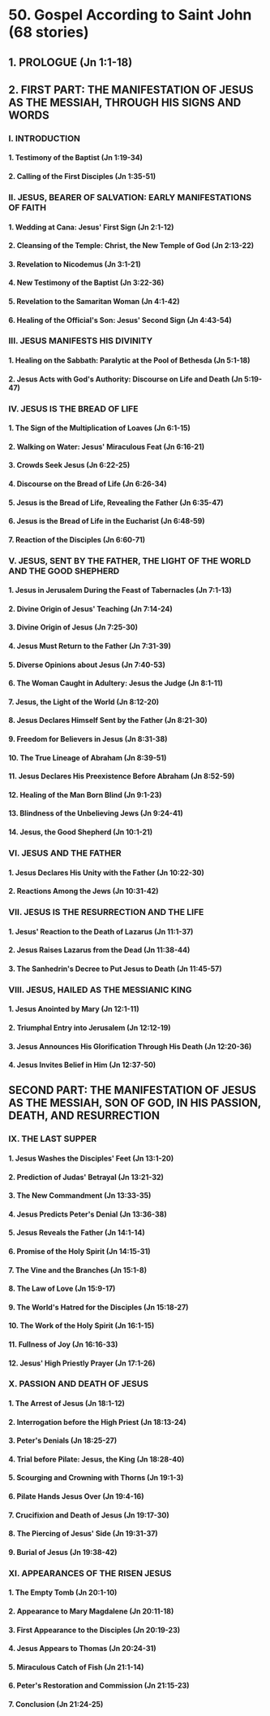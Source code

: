 # 50. Gospel According to Saint John (68 stories)
## 1. PROLOGUE (Jn 1:1-18)
## 2. FIRST PART: THE MANIFESTATION OF JESUS AS THE MESSIAH, THROUGH HIS SIGNS AND WORDS
### I. INTRODUCTION
#### 1. Testimony of the Baptist (Jn 1:19-34)
#### 2. Calling of the First Disciples (Jn 1:35-51)
### II. JESUS, BEARER OF SALVATION: EARLY MANIFESTATIONS OF FAITH
#### 1. Wedding at Cana: Jesus' First Sign (Jn 2:1-12)
#### 2. Cleansing of the Temple: Christ, the New Temple of God (Jn 2:13-22)
#### 3. Revelation to Nicodemus (Jn 3:1-21)
#### 4. New Testimony of the Baptist (Jn 3:22-36)
#### 5. Revelation to the Samaritan Woman (Jn 4:1-42)
#### 6. Healing of the Official's Son: Jesus' Second Sign (Jn 4:43-54)
### III. JESUS MANIFESTS HIS DIVINITY
#### 1. Healing on the Sabbath: Paralytic at the Pool of Bethesda (Jn 5:1-18)
#### 2. Jesus Acts with God's Authority: Discourse on Life and Death (Jn 5:19-47)
### IV. JESUS IS THE BREAD OF LIFE
#### 1. The Sign of the Multiplication of Loaves (Jn 6:1-15)
#### 2. Walking on Water: Jesus' Miraculous Feat (Jn 6:16-21)
#### 3. Crowds Seek Jesus (Jn 6:22-25)
#### 4. Discourse on the Bread of Life (Jn 6:26-34)
#### 5. Jesus is the Bread of Life, Revealing the Father (Jn 6:35-47)
#### 6. Jesus is the Bread of Life in the Eucharist (Jn 6:48-59)
#### 7. Reaction of the Disciples (Jn 6:60-71)
### V. JESUS, SENT BY THE FATHER, THE LIGHT OF THE WORLD AND THE GOOD SHEPHERD
#### 1. Jesus in Jerusalem During the Feast of Tabernacles (Jn 7:1-13)
#### 2. Divine Origin of Jesus' Teaching (Jn 7:14-24)
#### 3. Divine Origin of Jesus (Jn 7:25-30)
#### 4. Jesus Must Return to the Father (Jn 7:31-39)
#### 5. Diverse Opinions about Jesus (Jn 7:40-53)
#### 6. The Woman Caught in Adultery: Jesus the Judge (Jn 8:1-11)
#### 7. Jesus, the Light of the World (Jn 8:12-20)
#### 8. Jesus Declares Himself Sent by the Father (Jn 8:21-30)
#### 9. Freedom for Believers in Jesus (Jn 8:31-38)
#### 10. The True Lineage of Abraham (Jn 8:39-51)
#### 11. Jesus Declares His Preexistence Before Abraham (Jn 8:52-59)
#### 12. Healing of the Man Born Blind (Jn 9:1-23)
#### 13. Blindness of the Unbelieving Jews (Jn 9:24-41)
#### 14. Jesus, the Good Shepherd (Jn 10:1-21)
### VI. JESUS AND THE FATHER
#### 1. Jesus Declares His Unity with the Father (Jn 10:22-30)
#### 2. Reactions Among the Jews (Jn 10:31-42)
### VII. JESUS IS THE RESURRECTION AND THE LIFE
#### 1. Jesus' Reaction to the Death of Lazarus (Jn 11:1-37)
#### 2. Jesus Raises Lazarus from the Dead (Jn 11:38-44)
#### 3. The Sanhedrin's Decree to Put Jesus to Death (Jn 11:45-57)
### VIII. JESUS, HAILED AS THE MESSIANIC KING
#### 1. Jesus Anointed by Mary (Jn 12:1-11)
#### 2. Triumphal Entry into Jerusalem (Jn 12:12-19)
#### 3. Jesus Announces His Glorification Through His Death (Jn 12:20-36)
#### 4. Jesus Invites Belief in Him (Jn 12:37-50)
## SECOND PART: THE MANIFESTATION OF JESUS AS THE MESSIAH, SON OF GOD, IN HIS PASSION, DEATH, AND RESURRECTION
### IX. THE LAST SUPPER
#### 1. Jesus Washes the Disciples' Feet (Jn 13:1-20)
#### 2. Prediction of Judas' Betrayal (Jn 13:21-32)
#### 3. The New Commandment (Jn 13:33-35)
#### 4. Jesus Predicts Peter's Denial (Jn 13:36-38)
#### 5. Jesus Reveals the Father (Jn 14:1-14)
#### 6. Promise of the Holy Spirit (Jn 14:15-31)
#### 7. The Vine and the Branches (Jn 15:1-8)
#### 8. The Law of Love (Jn 15:9-17)
#### 9. The World's Hatred for the Disciples (Jn 15:18-27)
#### 10. The Work of the Holy Spirit (Jn 16:1-15)
#### 11. Fullness of Joy (Jn 16:16-33)
#### 12. Jesus' High Priestly Prayer (Jn 17:1-26)
### X. PASSION AND DEATH OF JESUS
#### 1. The Arrest of Jesus (Jn 18:1-12)
#### 2. Interrogation before the High Priest (Jn 18:13-24)
#### 3. Peter's Denials (Jn 18:25-27)
#### 4. Trial before Pilate: Jesus, the King (Jn 18:28-40)
#### 5. Scourging and Crowning with Thorns (Jn 19:1-3)
#### 6. Pilate Hands Jesus Over (Jn 19:4-16)
#### 7. Crucifixion and Death of Jesus (Jn 19:17-30)
#### 8. The Piercing of Jesus' Side (Jn 19:31-37)
#### 9. Burial of Jesus (Jn 19:38-42)
### XI. APPEARANCES OF THE RISEN JESUS
#### 1. The Empty Tomb (Jn 20:1-10)
#### 2. Appearance to Mary Magdalene (Jn 20:11-18)
#### 3. First Appearance to the Disciples (Jn 20:19-23)
#### 4. Jesus Appears to Thomas (Jn 20:24-31)
#### 5. Miraculous Catch of Fish (Jn 21:1-14)
#### 6. Peter's Restoration and Commission (Jn 21:15-23)
#### 7. Conclusion (Jn 21:24-25)
